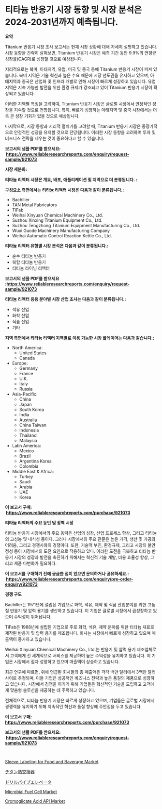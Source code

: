 <p><h1>티타늄 반응기 시장 동향 및 시장 분석은 2024-2031년까지 예측됩니다.</h1></p><p><strong>요약</strong></p>
<p><p>Titanium 반응기 시장 조사 보고서는 현재 시장 상황에 대해 자세히 설명하고 있습니다. 시장 동향을 간략히 살펴보면, Titanium 반응기 시장은 예측 기간 동안 9.9%의 연평균 성장률(CAGR)로 성장할 것으로 예상됩니다. </p><p>지리적으로는 북미, 아태지역, 유럽, 미국 및 중국 등에 Titanium 반응기 시장이 퍼져 있습니다. 북미 지역은 기술 혁신과 높은 수요 때문에 시장 선도권을 유지하고 있으며, 아태지역과 중국은 산업화 및 인프라 개발로 인해 시장이 빠르게 성장하고 있습니다. 유럽 지역은 지속 가능한 발전을 위한 환경 규제가 강조되고 있어 Titanium 반응기 시장이 확장되고 있습니다. </p><p>이러한 지역별 특징을 고려하여, Titanium 반응기 시장은 글로벌 시장에서 안정적인 성장을 지속할 것으로 전망됩니다. 특히, 빠르게 성장하는 아태지역 및 중국 시장에서는 더욱 큰 성장 기회가 있을 것으로 예상됩니다.</p><p>마지막으로, 시장 동향과 지리적 펼치기를 고려할 때, Titanium 반응기 시장은 중장기적으로 안정적인 성장을 유지할 것으로 전망됩니다. 이러한 시장 동향을 고려하여 투자 및 비즈니스 전략을 세우는 것이 중요하다고 할 수 있습니다.</p></p>
<p><strong>보고서의 샘플 PDF를 받으세요: &nbsp;<a href="https://www.reliableresearchreports.com/enquiry/request-sample/921073">https://www.reliableresearchreports.com/enquiry/request-sample/921073</a></strong></p>
<p><strong>시장 세분화:</strong></p>
<p><strong> 티타늄 리액터 시장은 개요, 배포, 애플리케이션 및 지역으로 더 분류됩니다. :</strong></p>
<p><strong>구성요소 측면에서는 티타늄 리액터 시장은 다음과 같이 분류됩니다.:</strong></p>
<p><ul><li>Bachiller</li><li>TAN Metal Fabricators</li><li>TiFab</li><li>Weihai Xinyuan Chemical Machinery Co., Ltd.</li><li>Suzhou Xinxing Titanium Equipment Co., Ltd.</li><li>Suzhou Tengzhong Titanium Equipment Manufacturing Co., Ltd.</li><li>Wuxi Guode Machinery Manufacturing Company</li><li>Weihai Automatic Control Reaction Kettle Co., Ltd.</li></ul></p>
<p><strong> 티타늄 리액터 유형별 시장 분석은 다음과 같이 분류됩니다.:</strong></p>
<p><ul><li>순수 티타늄 반응기</li><li>복합 티타늄 반응기</li><li>티타늄 라이닝 리액터</li></ul></p>
<p><strong>보고서의 샘플 PDF를 받으세요 :<a href="https://www.reliableresearchreports.com/enquiry/request-sample/921073">https://www.reliableresearchreports.com/enquiry/request-sample/921073</a></strong></p>
<p><strong> 티타늄 리액터 응용 분야별 시장 산업 조사는 다음과 같이 분류됩니다.:</strong></p>
<p><ul><li>석유 산업</li><li>화학 산업</li><li>식품 산업</li><li>기타</li></ul></p>
<p><strong>지역 측면에서 티타늄 리액터 지역별로 이용 가능한 시장 플레이어는 다음과 같습니다.:</strong></p>
<p><ul>
    <li>
        North America:
        <ul>
            <li>United States</li>
            <li>Canada</li>
        </ul>
    </li>
    <li>
        Europe:
        <ul>
            <li>Germany</li>
            <li>France</li>
            <li>U.K.</li>
            <li>Italy</li>
            <li>Russia</li>
        </ul>
    </li>
    <li>
        Asia-Pacific:
        <ul>
            <li>China</li>
            <li>Japan</li>
            <li>South Korea</li>
            <li>India</li>
            <li>Australia</li>
            <li>China Taiwan</li>
            <li>Indonesia</li>
            <li>Thailand</li>
            <li>Malaysia</li>
        </ul>
    </li>
    <li>
        Latin America:
        <ul>
            <li>Mexico</li>
            <li>Brazil</li>
            <li>Argentina Korea</li>
            <li>Colombia</li>
        </ul>
    </li>
    <li>
        Middle East & Africa:
        <ul>
            <li>Turkey</li>
            <li>Saudi</li>
            <li>Arabia</li>
            <li>UAE</li>
            <li>Korea</li>
        </ul>
    </li>
    </ul></p>
<p><strong>이 보고서 구매: &nbsp;<a href="https://www.reliableresearchreports.com/purchase/921073">https://www.reliableresearchreports.com/purchase/921073</a></strong></p>
<p><strong>티타늄 리액터의 주요 동인 및 장벽 시장</strong></p>
<p><p>티타늄 반응기 시장에서의 주요 동력은 산업의 성장, 산업 프로세스 향상, 그리고 티타늄의 고성능 및 내식성 등이다. 그러나 시장에서의 주요 관문은 높은 가격, 생산 및 가공의 어려움, 그리고 경쟁사와의 경쟁이다. 또한, 기술적 부진, 환경규제, 그리고 시장의 불안정성 등이 시장에서의 도전 요인으로 작용하고 있다. 이러한 도전을 극복하고 티타늄 반응기 시장의 성장과 발전을 촉진하기 위해서는 혁신적 기술 개발, 비용 효율성 향상, 그리고 제품 다변화가 필요하다.</p></p>
<p><strong>이 보고서를 구매하기 전에 궁금한 점이 있으면 문의하거나 공유하세요.: &nbsp;<a href="https://www.reliableresearchreports.com/enquiry/pre-order-enquiry/921073">https://www.reliableresearchreports.com/enquiry/pre-order-enquiry/921073</a></strong></p>
<p><strong>경쟁 구도</strong></p>
<p><p>Bachiller는 1971년에 설립된 기업으로 화학, 석유, 제약 및 식품 산업분야를 위한 고품질 반응기 및 압력 용기를 생산하고 있습니다. 이 기업은 글로벌 시장에서 급성장하고 있으며 수익성이 뛰어납니다.</p><p>TiFab은 1988년에 설립된 기업으로 주로 화학, 석유, 제약 분야를 위한 티타늄 재료로 제작된 반응기 및 압력 용기를 제조합니다. 회사는 시장에서 빠르게 성장하고 있으며 매출액이 증가하고 있습니다.</p><p>Weihai Xinyuan Chemical Machinery Co., Ltd.는 반응기 및 압력 용기 제조업체로서 고객에게 전 세계적으로 서비스를 제공하며 높은 수익성을 유지하고 있습니다. 이 기업은 시장에서 점차 성장하고 있으며 매출액이 상승하고 있습니다.</p><p>최근 연구에 따르면, 위에 언급된 회사들의 총 매출액은 각각 백만 달러에서 3백만 달러 사이로 추정되며, 이들 기업은 성공적인 비즈니스 전략과 높은 품질의 제품으로 성장하고 있습니다. 시장에서 경쟁을 이기기 위해 기업들은 혁신적인 기술을 도입하고 고객에게 맞춤형 솔루션을 제공하는 데 주력하고 있습니다.</p><p>전체적으로, 티타늄 반응기 시장은 빠르게 성장하고 있으며, 기업들은 글로벌 시장에서 경쟁력을 유지하기 위해 지속적인 혁신과 품질 향상에 주안점을 두고 있습니다.</p></p>
<p><strong>이 보고서 구매: &nbsp; <a href="https://www.reliableresearchreports.com/purchase/921073">https://www.reliableresearchreports.com/purchase/921073</a></strong></p>
<p><strong>보고서의 샘플 PDF를 받으세요: &nbsp;<a href="https://www.reliableresearchreports.com/enquiry/request-sample/921073">https://www.reliableresearchreports.com/enquiry/request-sample/921073</a></strong><strong></strong></p>
<p>&nbsp;</p>
<p><p><a href="https://issuu.com/reportprime-2/docs/sleeve-labeling-for-food-and-baverage-market-size-">Sleeve Labeling for Food and Baverage Market</a></p><p><a href="https://github.com/antony131rp/Market-Research-Report-List-2/blob/main/8105515181991.md">チタン熱交換器</a></p><p><a href="https://github.com/mohamedbakry57/Market-Research-Report-List-2/blob/main/6950477181990.md">ドリルパイプエレベータ</a></p><p><a href="https://github.com/beatblasta/Market-Research-Report-List-2/blob/main/microbial-fuel-cell-market.md">Microbial Fuel Cell Market</a></p><p><a href="https://github.com/angelajermaine/Market-Research-Report-List-2/blob/main/cromoglicate-acid-api-market.md">Cromoglicate Acid API Market</a></p></p>